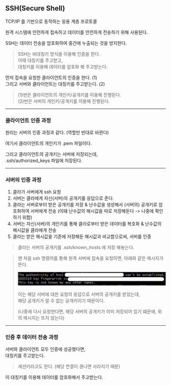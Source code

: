## SSH(Secure Shell)

TCP/IP 를 기반으로 동작하는 응용 계층 프로토콜

원격 시스템에 안전하게 접속하고 데이터를 안전하게 전송하기 위해 사용된다.

SSH는 데이터 전송을 암호화하여 중간에 누출되는 것을 방지한다.

> SSH는 비대칭키 방식을 이용해 인증을 한다.  
> 이때 대칭키를 주고받고,  
> 대칭키를 이용해 데이터를 암호화 해 주고받는다.

먼저 접속을 요청한 클라이언트의 인증을 한다. (1)  
그리고 서버와 클라이언트는 대칭키를 주고받는다. (2)

> (1)번은 클라이언트의 개인키/공개키를 이용해 진행된다.  
> (2)번은 서버의 개인키/공개키를 이용해 진행된다.

---

### 클라이언트 인증 과정

원리는 서버의 인증 과정과 같다.
(역할만 반대로 바뀐다)

여기서 클라이언트의 개인키가 .pem 파일이다.

그리고 클라이언트의 공개키는 서버에 저장되는데,  
.ssh/authorized_keys 파일에 저장된다.

---

### 서버의 인증 과정

1. 클라가 서버에게 ssh 요청
2. 서버는 클라에게 자신(서버)의 공개키를 응답으로 준다.
3. 클라는 서버로부터 받은 공개키를 저장 & 난수값을 생성해서 (서버의) 공개키로 암호화하여 서버에게 전송
   (이떄 난수값의 해시값을 따로 저장해둔다 -> 나중에 확인하기 위함)
4. 서버는 자신(서버)의 개인키를 통해 클라로부터 받은 데이터를 복호화 & 난수값의 해시값을 클라에게 전송
5. 클라는 받은 해시값을 기존에 저장해둔 해시값과 비교함으로써, 서버를 인증

> 클라는 서버의 공개키를 .ssh/known_hosts 에 저장 해놓는다.

> 맨 처음 ssh 명령어를 통해 원격 서버에 접속을 요청하면, 아래와 같은 메시지가 뜬다.
>
> <img src="../../../img/ssh_1.png" width="500">
>
> 이는 해당 서버에 대한 요청의 응답으로 서버의 공개키를 받았는데,  
> 해당 공개키가 알 수 없는 공개키이기 때문이다.
> 
> (나중에 다시 요청한다면, 해당 서버의 공개키가 이미 저장되어 있기 떄문에, 위의 메시지는 뜨지 않는다)

---

### 인증 후 데이터 전송 과정

서버와 클라이언트 모두 인증에 성공했다면,  
대칭키를 주고받는다.

> 세션키라고도 한다.
> (해당 연결이 끊나면 사라지기 때문)

이 대칭키를 이용해 데이터를 암호화해서 주고받는다.